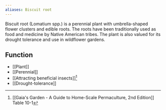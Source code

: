 ```yaml
---
aliases: Biscuit root
---
```

Biscuit root (Lomatium spp.) is a perennial plant with umbrella-shaped flower clusters and edible roots. The roots have been traditionally used as food and medicine by Native American tribes. The plant is also valued for its drought tolerance and use in wildflower gardens.
## Function
- [[Plant]]
- [[Perennial]]
- [[Attracting beneficial insects]][^1]
- [[Drought-tolerance]]

[^1]: [[Gaia's Garden - A Guide to Home-Scale Permaculture, 2nd Edition]] Table 10-1
